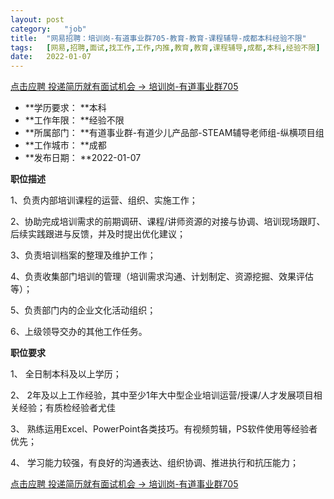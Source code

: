 ```yaml
---
layout:	post
category:	"job"
title:	"网易招聘：培训岗-有道事业群705-教育-教育-课程辅导-成都本科经验不限"
tags:	[网易,招聘,面试,找工作,工作,内推,教育,教育,课程辅导,成都,本科,经验不限]
date:	2022-01-07
---
```


[点击应聘 投递简历就有面试机会 ->  培训岗-有道事业群705](http://mobile.bole.netease.com/bole/boleDetail?id=37280&employeeId=346f03c3cda5f04c&key=all)



- **学历要求： **本科
- **工作年限： **经验不限
- **所属部门： **有道事业群-有道少儿产品部-STEAM辅导老师组-纵横项目组
- **工作城市： **成都
- **发布日期： **2022-01-07



**职位描述**

1、负责内部培训课程的运营、组织、实施工作； 

2、协助完成培训需求的前期调研、课程/讲师资源的对接与协调、培训现场跟盯、后续实践跟进与反馈，并及时提出优化建议； 

3、负责培训档案的整理及维护工作； 

4、负责收集部门培训的管理（培训需求沟通、计划制定、资源挖掘、效果评估等）； 

5、负责部门内的企业文化活动组织；

6、上级领导交办的其他工作任务。



**职位要求**

1、 全日制本科及以上学历； 

2、 2年及以上工作经验，其中至少1年大中型企业培训运营/授课/人才发展项目相关经验；有质检经验者尤佳

 3、 熟练运用Excel、PowerPoint各类技巧。有视频剪辑，PS软件使用等经验者优先； 

4、 学习能力较强，有良好的沟通表达、组织协调、推进执行和抗压能力；



[点击应聘 投递简历就有面试机会 ->  培训岗-有道事业群705](http://mobile.bole.netease.com/bole/boleDetail?id=37280&employeeId=346f03c3cda5f04c&key=all)